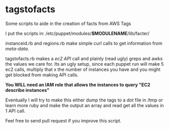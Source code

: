 tagstofacts
===========

Some scripts to aide in the creation of facts from AWS Tags

I put the scripts in:
/etc/puppet/modules/**$MODULENAME**/lib/facter/

instanceid.rb and regions.rb make simple curl calls to get information from *meta-data*.

tagstofacts.rb makes a *ec2 API* call and plainly (read ugly) greps and awks the values we care for. Its an ugly setup, since each puppet run will make 5 ec2 calls, multiply that x the number of instances you have and you might get blocked from making API calls.

**You WILL need an IAM role that allows the instances to query "EC2 describe instances"**

Eventually I will try to make this either dump the tags to a dot file in /tmp or learn more ruby and make the output an array and read get all the values in 1 API call.

Feel free to send pull request if you improve this script.
